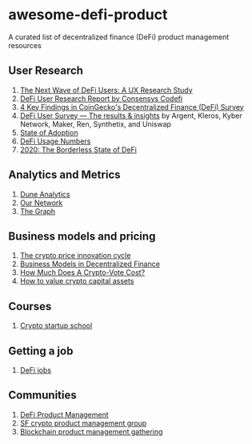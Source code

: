 # awesome-defi-product
A curated list of decentralized finance (DeFi) product management resources 

## User Research 
1. [The Next Wave of DeFi Users: A UX Research Study](https://medium.com/usegossamer/the-next-wave-of-defi-users-a-ux-research-study-f20f180c23a1)
2. [DeFi User Research Report by Consensys Codefi](https://pages.consensys.net/codefi-def-user-research-report)
3. [4 Key Findings in CoinGecko's Decentralized Finance (DeFi) Survey](https://www.coingecko.com/buzz/defi-survey)
4. [DeFi User Survey — The results & insights](https://medium.com/dexdotblue/defi-usage-survey-the-results-insights-b3481275019b) by Argent, Kleros, Kyber Network, Maker, Ren, Synthetix, and Uniswap
5. [State of Adoption](https://www.stateofcrypto.report/)
6. [DeFi Usage Numbers](https://thecontrol.co/defi-usage-numbers-7e5e2cd5ab2e)
7. [2020: The Borderless State of DeFi](https://research.binance.com/analysis/2020-borderless-state-of-defi)

## Analytics and Metrics
1. [Dune Analytics](https://www.duneanalytics.com/)
2. [Our Network](https://ournetwork.substack.com)
3. [The Graph](https://thegraph.com/)

## Business models and pricing
1. [The crypto price innovation cycle](https://a16z.com/2020/05/15/the-crypto-price-innovation-cycle/)
2. [Business Models in Decentralized Finance](https://medium.com/coinmonks/business-models-in-decentralized-finance-d71604476825)
3. [How Much Does A Crypto-Vote Cost?](https://www.placeholder.vc/blog/2020/1/7/how-much-does-a-crypto-vote-cost)
4. [How to value crypto capital assets](https://bankless.substack.com/p/how-to-value-crypto-capital-assets)

## Courses
1. [Crypto startup school](https://a16z.com/crypto-startup-school/)

## Getting a job
1. [DeFi jobs](https://www.defi.jobs/)

## Communities
1. [DeFi Product Management](https://t.me/defiproduct)
2. [SF crypto product management group](https://www.eventbrite.com/e/sf-crypto-product-manager-group-good-product-management-in-turbulent-times-defi-with-swapnet-tickets-99299754238)
3. [Blockchain product management gathering](https://www.eventbrite.com/e/blockchain-product-management-gathering-tickets-106019432978)
